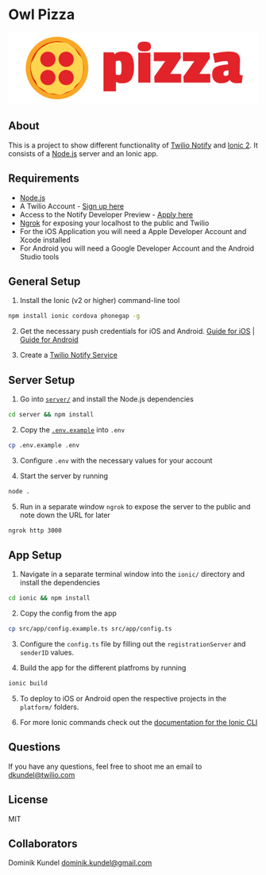 # Owl Pizza

![](ionic/src/assets/pizza-logo.svg)

## About

This is a project to show different functionality of [Twilio Notify](https://www.twilio.com/notify) and [Ionic 2](http://ionicframework.com/docs/v2/). It consists of a [Node.js](https://nodejs.org) server and an Ionic app. 

## Requirements

- [Node.js](https://nodejs.org/en/)
- A Twilio Account - [Sign up here](https://www.twilio.com/try-twilio)
- Access to the Notify Developer Preview - [Apply here](https://www.twilio.com/console/notify/early-access)
- [Ngrok](https://ngrok.com) for exposing your localhost to the public and Twilio 
- For the iOS Application you will need a Apple Developer Account and Xcode installed
- For Android you will need a Google Developer Account and the Android Studio tools

## General Setup

1. Install the Ionic (v2 or higher) command-line tool
```bash
npm install ionic cordova phonegap -g
```

2. Get the necessary push credentials for iOS and Android. [Guide for iOS](https://www.twilio.com/docs/api/notifications/guides/configuring-ios-push-notifications) | [Guide for Android](https://www.twilio.com/docs/api/notifications/guides/configuring-android-push-notifications)

3. Create a [Twilio Notify Service](https://www.twilio.com/console/notify/services)

## Server Setup

1. Go into [`server/`](/server) and install the Node.js dependencies
```bash
cd server && npm install
``` 

2. Copy the [`.env.example`](/server/.env.example) into `.env`
```bash
cp .env.example .env
```

3. Configure `.env` with the necessary values for your account

4. Start the server by running 
```bash
node .
```

5. Run in a separate window `ngrok` to expose the server to the public and note down the URL for later
```bash
ngrok http 3000
```

## App Setup

1. Navigate in a separate terminal window into the `ionic/` directory and install the dependencies
```bash
cd ionic && npm install
```

2. Copy the config from the app
```bash
cp src/app/config.example.ts src/app/config.ts
```

3. Configure the `config.ts` file by filling out the `registrationServer` and `senderID` values.

4. Build the app for the different platfroms by running
```bash
ionic build
```

5. To deploy to iOS or Android open the respective projects in the `platform/` folders.

6. For more Ionic commands check out the [documentation for the Ionic CLI](http://ionicframework.com/docs/v2/cli/)

## Questions

If you have any questions, feel free to shoot me an email to [dkundel@twilio.com](mailto:dkundel@twilio.com)

## License

MIT

## Collaborators

Dominik Kundel <dominik.kundel@gmail.com>